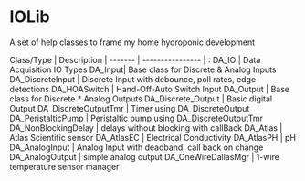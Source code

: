 # IOLib

A set of help classes to frame my home hydroponic development

Class/Type | Description |
------- | ---------------- | :
DA_IO  | Data Acquisition IO Types
DA_Input| Base class for Discrete & Analog Inputs
DA_DiscreteInput | Discrete Input with debounce, poll rates, edge detections
DA_HOASwitch | Hand-Off-Auto Switch Input
DA_Output | Base class for Discrete * Analog Outputs
DA_Discrete_Output | Basic digital Output
DA_DiscreteOutputTmr | Timer using DA_DiscreteOutput
DA_PeristalticPump | Peristaltic pump using DA_DiscreteOutputTmr
DA_NonBlockingDelay | delays without blocking with callBack
DA_Atlas | Atlas Scientific sensor
DA_AtlasEC | Electrical Conductivity
DA_AtlasPH | pH
DA_AnalogInput | Analog Input with deadband, call back on change  
DA_AnalogOutput | simple analog output
DA_OneWireDallasMgr | 1-wire temperature sensor manager
